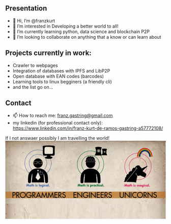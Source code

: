 ## Presentation
- 👋 Hi, I’m @franzkurt
- 👀 I’m interested in Developing a better world to all!
- 🌱 I’m currently learning python, data  science and blockchain P2P
- 💞️ I’m looking to collaborate on anything that a know or can learn about

## Projects currently in work:
  - Crawler to webpages
  - Integration of databases with IPFS and LibP2P
  - Open database with EAN codes (barcodes) 
  - Learning tools to linux begginers (a friendly cli)
  - and the list go on...

## Contact
- 📫 How to reach me: franz.gastring@gmail.com
- my linkedin (for professional contact only): https://www.linkedin.com/in/franz-kurt-de-ramos-gastring-a57772108/

If I not answaer possibly I am travelling the world!
![](https://github.com/franzkurt/franzkurt/blob/main/download.jpeg)
